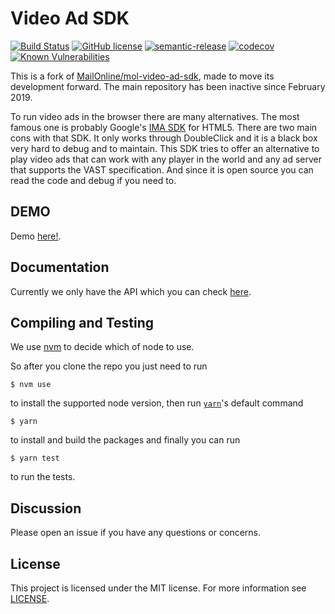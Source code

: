 # Video Ad SDK
[![Build Status](https://api.travis-ci.org/andrepolischuk/video-ad-sdk.svg?branch=master)](https://travis-ci.org/andrepolischuk/video-ad-sdk) [![GitHub license](https://img.shields.io/badge/license-MIT-blue.svg)](https://github.com/andrepolischuk/video-ad-sdk/blob/master/LICENSE) [![semantic-release](https://img.shields.io/badge/%20%20%F0%9F%93%A6%F0%9F%9A%80-semantic--release-e10079.svg)](https://github.com/semantic-release/semantic-release) [![codecov](https://codecov.io/gh/andrepolischuk/video-ad-sdk/branch/master/graph/badge.svg)](https://codecov.io/gh/andrepolischuk/video-ad-sdk) [![Known Vulnerabilities](https://snyk.io/test/github/andrepolischuk/video-ad-sdk/badge.svg?targetFile=package.json)](https://snyk.io/test/github/andrepolischuk/video-ad-sdk?targetFile=package.json)

This is a fork of [MailOnline/mol-video-ad-sdk](https://github.com/MailOnline/mol-video-ad-sdk), made to move its development forward. The main repository has been inactive since February 2019.

To run video ads in the browser there are many alternatives. The most famous one is probably Google's [IMA SDK](https://developers.google.com/interactive-media-ads/docs/sdks/html5/) for HTML5. There are two main cons with that SDK. It only works through DoubleClick and it is a black box very hard to debug and to maintain. This SDK tries to offer an alternative to play video ads that can work with any player in the world and any ad server that supports the VAST specification. And since it is open source you can read the code and debug if you need to.

## DEMO
Demo [here!](https://andrepolischuk.github.io/video-ad-sdk/demo/index.html).

## Documentation
Currently we only have the API which you can check [here](https://andrepolischuk.github.io/video-ad-sdk/docs/index.html).

## Compiling and Testing
We use [nvm](https://github.com/creationix/nvm) to decide which of node to use.

So after you clone the repo you just need to run
```
$ nvm use
```
to install the supported node version, then run [`yarn`](https://yarnpkg.com/lang/en/docs/cli/#toc-default-command)'s default command
```
$ yarn
```
to install and build the packages and finally you can run
```
$ yarn test
```
to run the tests.

## Discussion
Please open an issue if you have any questions or concerns.

## License
This project is licensed under the MIT license. For more information see [LICENSE](./LICENSE).
